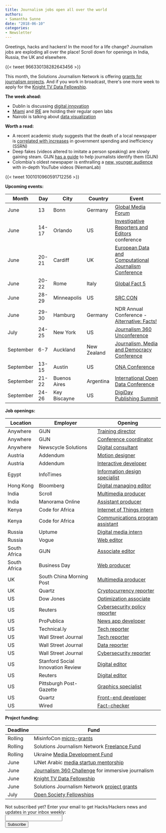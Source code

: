 ```yaml
---
title: Journalism jobs open all over the world
authors: 
- Samantha Sunne
date: "2018-06-10"
categories:
- Newsletter
---
```


Greetings, hacks and hackers! In the mood for a life change? Journalism jobs are exploding all over the place! Scroll down for openings in India, Russia, the UK and elsewhere.

{{< tweet 966330138282643456 >}}

This month, the Solutions Journalism Network is offering [grants for journalism projects](http://ijnet.org/en/opportunities/solutions-journalism-network-offers-grants-us). And if you work in broadcast, there's one more week to apply for the [Knight TV Data Fellowship](http://ijnet.org/en/opportunities/knight-tv-data-fellowship-open-us).

**The week ahead:**

* Dublin is discussing [digital innovation](https://www.meetup.com/hacks-hackers-dublin/events/251230589/)
* [Miami](http://www.meetup.com/Hacks-Hackers-Miami/) and [IRE](http://www.meetup.com/hackshackersIRE/) are holding their regular open labs
* Nairobi is talking about [data visualization](https://www.facebook.com/events/609169212782913/)

**Worth a read:**

* A recent academic study suggests that the death of a local newspaper is [correlated with increases](https://papers.ssrn.com/sol3/papers.cfm?abstract_id=3175555) in government spending and inefficiency (SSRN)
* Deep fakes (videos altered to imitate a person speaking) are slowly gaining steam. GIJN [has a guide](https://gijn.org/2018/05/28/what-to-watch-for-in-the-coming-wave-of-deep-fake-videos/) to help journalists identify them (GIJN) 
* Colombia's oldest newspaper is enthralling a [new, younger audience](http://www.niemanlab.org/2018/06/la-pullas-wildly-popular-youtube-videos-born-at-a-130-year-old-newspaper-are-bringing-hard-news-to-young-colombians/) with in-depth YouTube videos (NiemanLab)

{{< tweet 1001010960591712256 >}}

**Upcoming events:**

| Month | Day | City | Country | Event |
| ----- | --- | ---- | ------- | ----- |
June | 13 | Bonn | Germany | [Global Media Forum](https://ijnet.org/en/opportunities/global-media-forum-showcase-startups-germany)
June | 14-17 | Orlando | US | [Investigative Reporters and Editors](https://links.ifttt.com/wf/click?upn=IX-2Fi-2BCN1pErcSg6j4qopAswQdl6zHJO0C2aU4utXXuLLDF0AtWLVgqSXM7gxnULY_h3EYRiceYmcE2w0m2fAsUdvQn6qbOUOB2Sacjxu96PubrDHVYh90tkbFAxRCFiSKTZ5z4HJrqQvpM53Cwo7VCq0Uwd43g0XgEXsdy7qJLpPoX7HtKA-2FQeSz7xY2e-2Fq7vEdnsmXjs3qbkv24tAwrsgkD2T6OL24NlEjixDcs33twOxo9cLznjNpHOwPzG4LfBFQ0s-2Bcj112fQqCOiT5Zy9sPxJbJGg9YU6bXMnHEXpEio9ya5tu8qFIrApGDkc5JdIPsi2uzm3nqy16UNfxfd7GLfkajo7pz-2FWVcFxtyrGgd-2F4hx05CSw-2BBT5hIRZavcU) conference
June | 20-21 | Cardiff | UK | [European Data and Computational Journalism Conference](http://datajconf.com/)
June | 20-22 | Rome | Italy | [Global Fact 5](https://www.poynter.org/news/fifth-global-fact-checking-summit-will-be-held-rome-june-2018)
June | 28-29 | Minneapolis | US | [SRC CON](https://srccon.org/)
June | 29-30 | Hamburg | Germany | NDR Annual Conference - [Alternative: Facts!](https://netzwerkrecherche.org/termine/konferenzen/jahreskonferenzen/nr-jahreskonferenz-2018/international-guests/)
July | 24-25 | New York | US | [Journalism 360 Unconference](https://www.eventbrite.com/e/journalism-360-unconference-tickets-45516049730)
September | 6-7 | Auckland | New Zealand | [Journalism, Media and Democracy Conference](http://www.aut.ac.nz/study-at-aut/study-areas/communications/research/journalism,-media-and-democracy-research-centre/conferences)
September | 13-15 | Austin | US | [ONA Conference](https://ona18.journalists.org/)
September | 21-22 | Buenos Aires | Argentina | [International Open Data Conference](https://twitter.com/search?q=%23IODC18&src=typd)
September |  24-26 | Key Biscayne | US | [DigiDay Publishing Summit](https://digiday.com/event/2018-september-digiday-publishing-summit/)

**Job openings:**

| Location | Employer | Opening |
| -------- | -------- | ------- |
Anywhere | GIJN | [Training director](https://gijn.org/job-opening-training-director/)
Anywhere | GIJN | [Conference coordinator](https://gijn.org/job-opening-conference-coordinator/)
Anywhere | Newscycle Solutions | [Digital consultant](https://careers.journalists.org/jobs/11136444/digital-consultant-remote)
Austria | Addendum | [Motion designer](https://qvv.at/jobs-motion-designer-wm-interactive-news-developer-wm-tvvideo-journalisten-wm/)
Austria | Addendum | [Interactive developer](https://qvv.at/jobs-motion-designer-wm-interactive-news-developer-wm-tvvideo-journalisten-wm/)
Egypt | InfoTimes | [Information design specialist](https://hackpack.press/feed/snap/6392)
Hong Kong | Bloomberg | [Digital managing editor](http://talkingbiznews.com/biz-news-help-wanted/bloomberg-media-seeks-digital-managing-editor-in-hong-kong/)
India | Scroll | [Multimedia producer](https://blog.scroll.in/jobs-61c0021fbb0)
India | Manorama Online | [Assistant producer](https://hackpack.press/feed/snap/6412)
Kenya | Code for Africa | [Internet of Things intern](https://medium.com/code-for-africa/wanted-iot-intern-in-nairobi-bc425636a908)
Kenya | Code for Africa | [Communications program assistant](https://opportunities.codeforafrica.org/2018/06/04/programme-assistant-community-and-communications-nairobi-kenya/)
Russia | Uptume | [Digital media intern](https://mediajobs.ru/vacancies/29877?query=)
Russia | Vogue | [Web editor](https://www.condenast.ru/about/jobs/57654/)
South Africa | GIJN | [Associate editor](https://gijn.org/work-with-us/job-opening-associate-editor/)
South Africa | Business Day | [Web producer](http://journalism.co.za/business-day-seeking-web-producer-deputy-editor-and-retail-writer/)
UK | South China Morning Post | [Multimedia producer](https://www.gorkanajobs.co.uk/job/81189/reporter-multimedia-producer-racing-south-china-morning-post-hong-kong/?deviceType=Desktop&TrackID=1)
UK | Quartz | [Cryptocurrency reporter](https://atlanticmedia.applytojob.com/apply/job_20180604204034_VORWB5IN9O6EZ1YH/Cryptocurrencyreporter)
US | Dow Jones | [Optimization associate](https://www.mediabistro.com/jobs/description/374017/optimization-associate/)
US | Reuters | [Cybersecurity policy reporter](http://talkingbiznews.com/biz-news-help-wanted/reuters-seeks-reporter-to-cover-cybersecurity-tech-policy-in-dc/)
US | ProPublica | [News app developer](https://ire.org/jobs/job/1297/)
US | Technical.ly | [Tech reporter](http://talkingbiznews.com/biz-news-help-wanted/tehnical-ly-seeks-a-tech-reporter-in-dc/)
US | Wall Street Journal | [Tech reporter](http://talkingbiznews.com/biz-news-help-wanted/bloomberg-news-seeks-tech-reporter-in-new-york/)
US | Wall Street Journal | [Data reporter](http://talkingbiznews.com/biz-news-help-wanted/wsj-seeks-data-reporter-for-corporate-bureau/)
US | Wall Street Journal | [Cybersecurity reporter](http://www.gorkanajobs.co.uk/%20%20/job/80320/reporter-cybersecurity-the-wall-street-journal-ny/)
US | Stanford Social Innovation Review | [Digital editor](http://careers.journalists.org/jobs/11123892/senior-digital-editor)
US | Reuters | [Digital editor](http://www.careers.poynter.org/job/43917580/digital-editor-job-in-new-york-ny)
US | Pittsburgh Post-Gazette | [Graphics specialist](https://www.snd.org/jobs/view/infographics-2/)
US | Quartz | [Front-end developer](https://atlanticmedia.applytojob.com/apply/8QBf5o9Ocb/Senior-Front-End-Developer?source=Source)
US | Wired | [Fact-checker](https://twitter.com/jopearl/status/1001963804350210048)

**Project funding:**

| Deadline | Fund |
| -------- | ---- |
Rolling | MisinfoCon [micro-grants](https://docs.google.com/forms/d/e/1FAIpQLScyX13mJU0DLUaoAFijjClCOUbzKrdqfFR2gMwv0eXVKJYXyQ/viewform?c=0&w=1)
Rolling | Solutions Journalism Network [Freelance Fund](https://thewholestory.solutionsjournalism.org/now-offering-travel-funds-for-freelancers-857c49f9b395)
Rolling | Ukraine [Media Development Fund](http://ijnet.org/en/opportunities/media-development-grants-available-ukraine)
June | IJNet Arabic [media startup mentorship](https://ijnet.org/en/blog/ijnet-arabic-launches-fifth-mentoring-center-media-startups-mena-region)
June | [Journalism 360 Challenge](https://journalists.org/programs/journalism-360/challenge/) for immersive journalism
June | [Knight TV Data Fellowship](http://ijnet.org/en/opportunities/knight-tv-data-fellowship-open-us)
June | Solutions Journalism Network [project grants](http://ijnet.org/en/opportunities/solutions-journalism-network-offers-grants-us)
July | [Open Society Fellowships](http://ijnet.org/en/opportunities/open-society-fellowship-open-worldwide)

<div id="mc_embed_signup"><form id="mc-embedded-subscribe-form" class="validate" action="//hackshackers.us1.list-manage.com/subscribe/post?u=c56f2e53d5ed6ef87f8aaa75c&amp;id=fb2bc6f10b" method="post" name="mc-embedded-subscribe-form" novalidate="" target="_blank">

<div id="mc_embed_signup_scroll">

<div class="mc-field-group"><label for="mce-EMAIL">Not subscribed yet? Enter your email to get Hacks/Hackers news and updates in your inbox weekly:  </label></div>

<div class="mc-field-group"><input id="mce-EMAIL" class="required email" name="EMAIL" type="email" value="" /></div>

<!-- real people should not fill this in and expect good things - do not remove this or risk form bot signups-->

<div style="position: absolute; left: -5000px;"><input tabindex="-1" name="b_c56f2e53d5ed6ef87f8aaa75c_fb2bc6f10b" type="text" value="" /></div>

<div class="clear"><input id="mc-embedded-subscribe" class="button" name="subscribe" type="submit" value="Subscribe" /></div>

</div>

</form></div>

<!--End mc_embed_signup-->

<meta name="twitter:card" content="summary">

<meta name="twitter:image:src" content="https://hackshackers.com/content-images/about/hackshackers_logomark.png">

